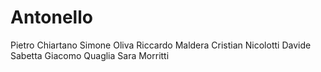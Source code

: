 # Antonello
Pietro Chiartano
Simone Oliva
Riccardo Maldera
Cristian Nicolotti
Davide Sabetta
Giacomo Quaglia
Sara Morritti
